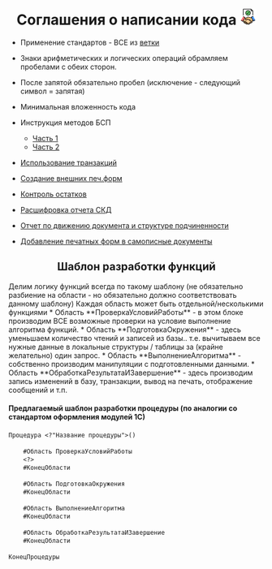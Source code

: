 <h1 align="center">
  Соглашения о написании кода <img src="./Картинки/Соглашение.png" height="32"/>
</h1>

* Применение стандартов - ВСЕ из [ветки]([адрес](https://its.1c.ru/db/v8std#browse:13:-1:31) "Соглашения о написании кода 1С")
* Знаки арифметических и логических операций обрамляем пробелами с обеих сторон.
*  После запятой обязательно пробел (исключение - следующий символ = запятая)
*  Минимальная вложенность кода
* Инструкция методов БСП
  * [Часть 1](https://infostart.ru/1c/articles/1398340/)
  * [Часть 2](https://infostart.ru/1c/articles/1411756/)
* [Использование транзакций](https://its.1c.ru/db/v8std#content:783:hdoc)
	
* [Создание внешних печ.форм](https://infostart.ru/1c/articles/286059/)
	
* [Контроль остатков](https://курсы-по-1с.рф/articles/2017-02-12-two-methods-for-inventory-check/)
	
* [Расшифровка отчета СКД](https://wiseadvice-it.ru/o-kompanii/blog/articles/rasshifrovka-otcheta-v-1s-8-3-na-skd/)
	
* [Отчет по движению документа и структуре подчиненности](https://1c-bz.ru/programming/90/)
	
* [Добавление печатных форм в самописные документы](https://infostart.ru/1c/articles/674880/)


<h2 align="center">Шаблон разработки функций</h2>
Делим логику функций всегда по такому шаблону (не обязательно разбиение на области - но обязательно должно соответствовать данному шаблону) Каждая область может быть отдельной/несколькими функциями
* Область **ПроверкаУсловийРаботы** - в этом блоке производим ВСЕ возможные проверки на условие выполнение алгоритма функций.
* Область **ПодготовкаОкружения** - здесь уменьшаем количество чтений и записей из базы.. т.е. вычитываем все нужные данные в локальные структуры / таблицы за (крайне желательно) один запрос.
* Область **ВыполнениеАлгоритма** - собственно производим манипуляции с подготовленными данными.
* Область **ОбработкаРезультатаИЗавершение** - здесь производим запись изменений в базу, транзакции, вывод на печать, отображение сообщений и т.п.
  
#### Предлагаемый шаблон разработки процедуры (по аналогии со стандартом оформления модулей 1С)
```
Процедура <?"Название процедуры">()
	
	#Область ПроверкаУсловийРаботы
	<?>
	#КонецОбласти
	
	#Область ПодготовкаОкружения
	#КонецОбласти
	
	#Область ВыполнениеАлгоритма
	#КонецОбласти
	
	#Область ОбработкаРезультатаИЗавершение
	#КонецОбласти
	
КонецПроцедуры
```
	